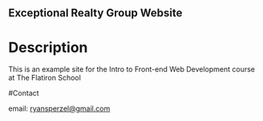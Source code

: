 Exceptional Realty Group Website
---

# Description

This is an example site for the Intro to Front-end Web Development course at The Flatiron School

#Contact

email: ryansperzel@gmail.com
